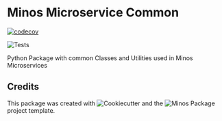 Minos Microservice Common
=========================

[![codecov](https://codecov.io/gh/Clariteia/minos_microservice_common/branch/main/graph/badge.svg)](https://codecov.io/gh/Clariteia/minos_microservice_common)

![Tests](https://github.com/Clariteia/minos_microservice_common/actions/workflows/python-tests.yml/badge.svg)

Python Package with common Classes and Utilities used in Minos Microservices

Credits
-------

This package was created with ![Cookiecutter](https://github.com/audreyr/cookiecutter)  and the ![Minos Package](https://github.com/Clariteia/minos-pypackage) project template.

